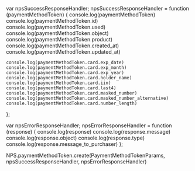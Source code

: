 var npsSuccessResponseHandler;
npsSuccessResponseHandler = function (paymentMethodToken) {
    console.log(paymentMethodToken)
    console.log(paymentMethodToken.id)
    console.log(paymentMethodToken.used)
    console.log(paymentMethodToken.object)
    console.log(paymentMethodToken.product)
    console.log(paymentMethodToken.created_at)
    console.log(paymentMethodToken.updated_at)
 
    console.log(paymentMethodToken.card.exp_date)
    console.log(paymentMethodToken.card.exp_month)
    console.log(paymentMethodToken.card.exp_year)
    console.log(paymentMethodToken.card.holder_name)
    console.log(paymentMethodToken.card.iin)
    console.log(paymentMethodToken.card.last4)
    console.log(paymentMethodToken.card.masked_number)
    console.log(paymentMethodToken.card.masked_number_alternative)
    console.log(paymentMethodToken.card.number_length)      
};

var npsErrorResponseHandler;
npsErrorResponseHandler = function (response) {
    console.log(response)
    console.log(response.message)
    console.log(response.object)
    console.log(response.type)
    console.log(response.message_to_purchaser)
};

  
NPS.paymentMethodToken.create(PaymentMethodTokenParams, npsSuccessResponseHandler, npsErrorResponseHandler)